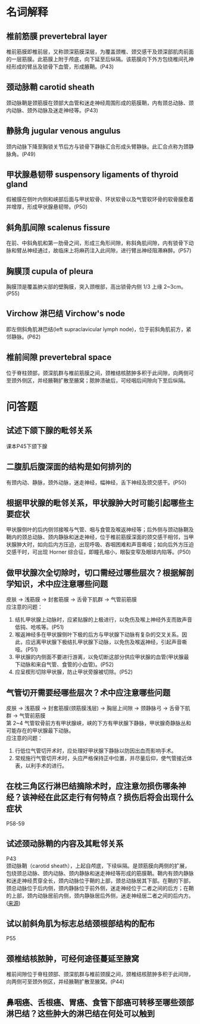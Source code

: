 # 名词解释
## 椎前筋膜 prevertebral layer
椎前筋膜即椎前层，又称颈深筋膜深层，为覆盖颈椎、颈交感干及颈深部肌肉前面的一层筋膜。此筋膜上附于颅底，向下延至后纵隔。该筋膜向下外方包绕椎间孔神经形成的臂丛及锁骨下血管，形成腋鞘。(P43)
## 颈动脉鞘 carotid sheath
颈动脉鞘是颈筋膜在颈部大血管和迷走神经周围形成的筋膜鞘，内有颈总动脉、颈内动脉、颈外动脉及迷走神经等。(P43)
## 静脉角 jugular venous angulus
颈内动脉下降至胸锁关节后方与锁骨下静脉汇合形成头臂静脉。此汇合点称为颈静脉角。(P49)
## 甲状腺悬韧带 suspensory ligaments of thyroid gland
假被膜在侧叶内侧和峡部后面与甲状软骨、环状软骨以及气管软环骨的软骨膜愈着并增厚，形成甲状腺悬韧带。(P50)
## 斜角肌间隙 scalenus fissure
在前、中斜角肌和第一肋骨之间，形成三角形间隙，称斜角肌间隙，内有锁骨下动脉和臂丛神经通过，故临床上将麻药注入此间隙，进行臂丛神经阻滞麻醉。(P57)
## 胸膜顶 cupula of pleura
胸膜顶是覆盖肺尖部的壁胸膜，突入颈根部，高出锁骨内侧 1/3 上缘 2~3cm。(P55)
## Virchow 淋巴结 Virchow's node
即左侧斜角肌淋巴结(left supraclavicular lymph node)，位于前斜角肌前方，紧邻静脉。(P62)
## 椎前间隙 prevertebral space
位于脊柱颈部，颈深肌群与椎前筋膜之间，颈椎结核脓肿多积于此间隙，向两侧可至颈外侧区，并经腋鞘扩散至腋窝；脓肿溃破后，可经咽后间隙向下至后纵隔。
# 问答题
## 试述下颌下腺的毗邻关系
课本P45下颌下腺
## 二腹肌后腹深面的结构是如何排列的
有颈内动、静脉，颈外动脉，迷走神经，幅神经，舌下神经及颈交感干。(P50)
## 根据甲状腺的毗邻关系，甲状腺肿大时可能引起哪些主要症状
甲状腺侧叶的后内侧邻接喉与气管、咽与食管及喉返神经等；后外侧与颈动脉鞘及鞘内的颈总动脉、颈内静脉和迷走神经，位于椎前筋膜深面的颈交感干相邻，当甲状腺肿大时，如向后内方压迫，出现呼吸、吞咽困难和声音嘶哑；如向后外方压迫交感干时，可出现 Horner 综合征，即瞳孔缩小，眼裂变窄及眼球内陷等。(P50)
## 做甲状腺次全切除时，切口需经过哪些层次？根据解剖学知识，术中应注意哪些问题
皮肤 -> 浅筋膜 -> 封套筋膜 -> 舌骨下肌群 -> 气管前筋膜  
应注意的问题：
1. 结扎甲状腺上动脉时，应紧贴腺的上极进行，以免伤及喉上神经外支而致声音低钝、呛咳等。(P51)
2. 喉返神经多在甲状腺侧叶下极的后方与甲状腺下动脉有复杂的交叉关系。因此，应远离甲状腺下极结扎甲状腺下动脉，以免伤及喉返神经，引起声音嘶哑。(P51)
3. 甲状腺的内侧面不要进行游离，以免切断这部分供应甲状腺的血管(甲状腺最下动脉和来自气管、食管的小血管)。(P52)
4. 应呈楔形切除甲状腺，防止甲状旁腺被切除。(P52)
## 气管切开需要经哪些层次？术中应注意哪些问题
皮肤 -> 浅筋膜 -> 封套筋膜(颈筋膜浅层) -> 胸层上间隙 -> 颈静脉弓 -> 舌骨下肌群 -> 气管前筋膜  
第 2~4 气管软骨前方有甲状腺峡，峡的下方有甲状腺下静脉，甲状腺奇静脉丛和可能存在的甲状腺最下动脉。  
应注意的问题：
1. 行低位气管切开术时，应处理好甲状腺下静脉以防因出血而影响手术。
2. 常规施行气管切开术时，头应严格保持正中位置，并尽量后仰，使气管接近体表，以利手术的进行。
## 在枕三角区行淋巴结摘除术时，应注意勿损伤哪条神经？该神经在此区走行有何特点？损伤后将会出现什么症状
P58-59
## 试述颈动脉鞘的内容及其毗邻关系
P43  
颈动脉鞘（carotid sheath），上起自颅底，下续纵隔。是颈筋膜向两侧的扩展，包绕颈总动脉、颈内动脉、颈内静脉和迷走神经等形成的筋膜鞘。鞘内有颈内静脉和迷走神经贯穿全长，颈内动脉位于鞘的上部，颈总动脉居其下部。在鞘的下部，颈总动脉位于后内侧，颈内静脉位于前外侧，迷走神经位于二者之间的后方；在鞘的上部，颈内动脉居前内侧，颈内静脉居后外侧，迷走神经居二者之间的后内方。([来源](https://baike.baidu.com/item/颈动脉鞘/3039776))
## 试以前斜角肌为标志总结颈根部结构的配布
P55
## 颈椎结核脓肿，可经何途径蔓延至腋窝
椎前间隙位于脊柱颈部、颈深肌群与椎前颈膜之间，颈椎结核脓肿多积于此间隙，向两侧可至颈外侧区，并经腋鞘扩散至腋窝。(P44)
## 鼻咽癌、舌根癌、胃癌、食管下部癌可转移至哪些颈部淋巴结？这些肿大的淋巴结在何处可以触到

